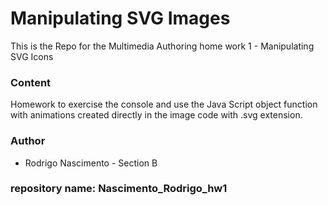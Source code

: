 # Manipulating SVG Images
This is the Repo for the Multimedia Authoring home work 1  - Manipulating SVG Icons


### Content
Homework to exercise the console and use the Java Script object function with animations created directly in the image code with .svg extension.

### Author
* Rodrigo Nascimento - Section B

### repository name: Nascimento_Rodrigo_hw1
